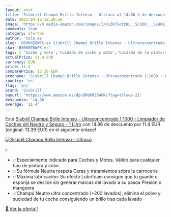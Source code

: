 ```yaml
---
layout: post
title: 'Sisbrill Champú Brillo Intenso - Ultraco al 14.86 % de descuento'
date: 2021-04-13 18:20:56
image: 'https://m.media-amazon.com/images/I/41ZKTGotzKL._SL500_._SL400_.jpg'
comments: true
category: ofertas
author: 'tole.es'
slug: 'B00KMZ6WFK-es Sisbrill Champú Brillo Intenso - Ultraconcentrado 1:1000 -...'
sku: 'B00KMZ6WFK-es'
tags: [ 'Coche y moto','Cuidado de coche y moto','Cuidado de la pintura del coche','Jabones líquidos para coche','champú','sisbrill', ]
actualPrice: 11.4 EUR
currency: EUR
price: 11.4
comparePrice: 13.39 EUR
prodname: 'Sisbrill Champú Brillo Intenso - Ultraconcentrado 1:1000 - Limpiador de Coches  pH Neutro y Seguro - 1 Litro'
country: 'es'
flag: '🇪🇸'
brand: 'Sisbrill'
buyurl: 'https://www.amazon.es/dp/B00KMZ6WFK/?tag=tolees-21'
descuento: '14.86'
average: '11.4'
---
```


Está [Sisbrill Champú Brillo Intenso - Ultraconcentrado 1:1000 - Limpiador de Coches  pH Neutro y Seguro - 1 Litro](https://www.amazon.es/dp/B00KMZ6WFK/?tag=tolees-21) con 14.86 de descuento por 11.4 EUR (original: 13.39 EUR) en el siguiente enlace!

[![Sisbrill Champú Brillo Intenso - Ultraco](https://m.media-amazon.com/images/I/41ZKTGotzKL._SL500_._SL400_.jpg)](https://www.amazon.es/dp/B00KMZ6WFK/?tag=tolees-21)

ℹ️:

- ✅Especialmente indicado para Coches y Motos. Válido para cualquier tipo de pintura y color.
- ✅Su fórmula Neutra respeta Ceras y tratamientos sobre la carrocería
- ✅Máxima lubricación: Su efecto Lubrifoam consigue que tu guante o esponja se deslice sin generar marcas del lavado a su pasoa Presión o manguera
- ✅Champú Neutro ultra concentrado (+200 lavados), elimina el polvo y suciedad de tu coche consiguiendo un brillo tras cada lavado

[🛒 Ver la oferta!!](https://www.amazon.es/dp/B00KMZ6WFK/?tag=tolees-21)
